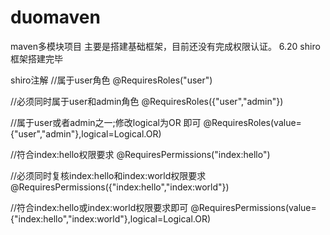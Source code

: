 # duomaven
maven多模块项目
主要是搭建基础框架，目前还没有完成权限认证。
6.20 shiro框架搭建完毕


shiro注解
//属于user角色
@RequiresRoles("user")

//必须同时属于user和admin角色
@RequiresRoles({"user","admin"})

//属于user或者admin之一;修改logical为OR 即可
@RequiresRoles(value={"user","admin"},logical=Logical.OR)


//符合index:hello权限要求
@RequiresPermissions("index:hello")
 
//必须同时复核index:hello和index:world权限要求
@RequiresPermissions({"index:hello","index:world"})
 
//符合index:hello或index:world权限要求即可
@RequiresPermissions(value={"index:hello","index:world"},logical=Logical.OR)